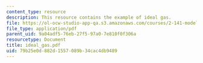 ```yaml
---
content_type: resource
description: This resource contains the example of ideal gas.
file: https://ol-ocw-studio-app-qa.s3.amazonaws.com/courses/2-141-modeling-and-simulation-of-dynamic-systems-fall-2006/79b25e0d882d1557089b34cac4db9489_ideal_gas.pdf
file_type: application/pdf
parent_uid: 9a04adf5-76eb-27f5-97a0-7e810f0f306a
resourcetype: Document
title: ideal_gas.pdf
uid: 79b25e0d-882d-1557-089b-34cac4db9489
---
```

